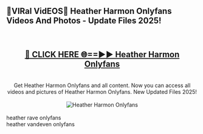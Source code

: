 <h2>🔴VIRal VidEOS🔴 Heather Harmon Onlyfans Videos And Photos - Update Files 2025!</h2>
<br>
<div align="center">
<h2><a href="https://virallinks.top/odZfE0" rel="nofollow">🔴 CLICK HERE 🌐==►► Heather Harmon Onlyfans</a></h2>
<br>
Get Heather Harmon Onlyfans and all content. Now you can access all videos and pictures of Heather Harmon Onlyfans. New Updated Files 2025!
<br>
<br>
<a href="https://virallinks.top/odZfE0" rel="nofollow" data-target="animated-image.originalLink"><img src="https://i.imgur.com/dJHk4Zq.gif)" alt="Heather Harmon Onlyfans" style="max-width: 100%; display: inline-block;" data-target="animated-image.originalImage"></a>
</div>
<br>
heather rave onlyfans<br>
heather vandeven onlyfans